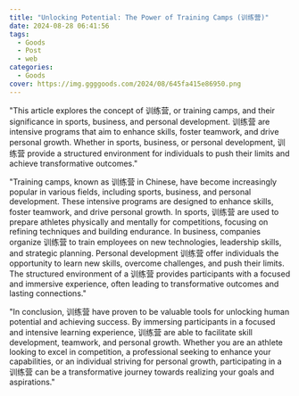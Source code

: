 ```yaml
---
title: "Unlocking Potential: The Power of Training Camps (训练营)"
date: 2024-08-28 06:41:56
tags:
  - Goods
  - Post
  - web
categories:
  - Goods
cover: https://img.ggggoods.com/2024/08/645fa415e86950.png
---
```


"This article explores the concept of 训练营, or training camps, and their significance in sports, business, and personal development. 训练营 are intensive programs that aim to enhance skills, foster teamwork, and drive personal growth. Whether in sports, business, or personal development, 训练营 provide a structured environment for individuals to push their limits and achieve transformative outcomes."

"Training camps, known as 训练营 in Chinese, have become increasingly popular in various fields, including sports, business, and personal development. These intensive programs are designed to enhance skills, foster teamwork, and drive personal growth. In sports, 训练营 are used to prepare athletes physically and mentally for competitions, focusing on refining techniques and building endurance. In business, companies organize 训练营 to train employees on new technologies, leadership skills, and strategic planning. Personal development 训练营 offer individuals the opportunity to learn new skills, overcome challenges, and push their limits. The structured environment of a 训练营 provides participants with a focused and immersive experience, often leading to transformative outcomes and lasting connections."

"In conclusion, 训练营 have proven to be valuable tools for unlocking human potential and achieving success. By immersing participants in a focused and intensive learning experience, 训练营 are able to facilitate skill development, teamwork, and personal growth. Whether you are an athlete looking to excel in competition, a professional seeking to enhance your capabilities, or an individual striving for personal growth, participating in a 训练营 can be a transformative journey towards realizing your goals and aspirations."
